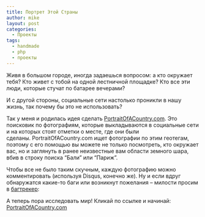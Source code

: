 ```yaml
---
title: Портрет Этой Страны
author: mike
layout: post
categories:
  - Проекты
tags:
  - handmade
  - php
  - проекты
---
```

Живя в большом городе, иногда задаешься вопросом: а кто окружает тебя? Кто живет с тобой на одной лестничной площадке? Кто все эти люди, которые стучат по батарее вечерами?

И с другой стороны, социальные сети настолько проникли в нашу жизнь, так почему бы это не использовать?

Так у меня и родилась идея сделать <a href="http://PortraitOfACountry.com" target="_blank">PortraitOfACountry.com</a>. Это поисковик по фотографиям, которые выкладываются в социальные сети и на которых стоят отметки о месте, где они были сделаны. PortraitOfACountry.com ищет фотографии по этим геотегам, поэтому с его помощью вы можете не только посмотреть, кто окружает вас, но и заглянуть в ранее неизвестные вам области земного шара, вбив в строку поиска &#8220;Бали&#8221; или &#8220;Париж&#8221;.

Чтобы все не было таким скучным, каждую фотографию можно комментировать (используя Disqus, конечно же). Ну и если вдруг обнаружатся какие-то баги или возникнут пожелания &#8211; милости просим в <a href="https://bitbucket.org/yetanothermike/portaitofacountry/issues" target="_blank">багтрекер</a>:

А теперь пора исследовать мир! Кликай по ссылке и начинай: <a href="http://PortraitOfACountry.com" target="_blank">PortraitOfACountry.com</a>